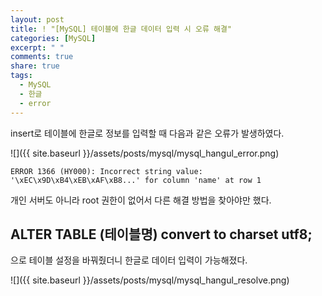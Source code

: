 ```yaml
---
layout: post
title: ! "[MySQL] 테이블에 한글 데이터 입력 시 오류 해결"
categories: [MySQL]
excerpt: " "
comments: true
share: true
tags:
  - MySQL
  - 한글
  - error
---
```


insert로 테이블에 한글로 정보를 입력할 때 다음과 같은 오류가 발생하였다.

![]({{ site.baseurl }}/assets/posts/mysql/mysql_hangul_error.png)
```
ERROR 1366 (HY000): Incorrect string value: '\xEC\x9D\xB4\xEB\xAF\xB8...' for column 'name' at row 1
```

개인 서버도 아니라 root 권한이 없어서 다른 해결 방법을 찾아야만 했다.

## ALTER TABLE (테이블명) convert to charset utf8;

으로 테이블 설정을 바꿔줬더니 한글로 데이터 입력이 가능해졌다.

![]({{ site.baseurl }}/assets/posts/mysql/mysql_hangul_resolve.png)
